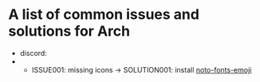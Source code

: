# A list of common issues and solutions for Arch
- discord: 
- - ISSUE001: missing icons -> SOLUTION001: install [noto-fonts-emoji](https://archlinux.org/packages/extra/any/noto-fonts-emoji/)
